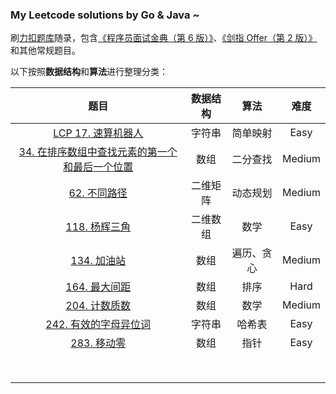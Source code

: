### My Leetcode solutions by Go & Java ~

刷[力扣题库](https://leetcode.cn/problemset/all/)随录，包含[《程序员面试金典（第 6 版）》](https://book.douban.com/subject/34813624/)、[《剑指 Offer（第 2 版）》](https://book.douban.com/subject/27008702/)和其他常规题目。

以下按照**数据结构**和**算法**进行整理分类：

|                             题目                             | 数据结构 |    算法    |  难度  |
| :----------------------------------------------------------: | :------: | :--------: | :----: |
|  [LCP 17. 速算机器人](https://leetcode.cn/problems/nGK0Fy/)  |  字符串  |  简单映射  |  Easy  |
| [34. 在排序数组中查找元素的第一个和最后一个位置](https://leetcode.cn/problems/find-first-and-last-position-of-element-in-sorted-array/) |   数组   |  二分查找  | Medium |
|  [62. 不同路径](https://leetcode.cn/problems/unique-paths/)  | 二维矩阵 |  动态规划  | Medium |
| [118. 杨辉三角](https://leetcode.cn/problems/pascals-triangle/) | 二维数组 |    数学    |  Easy  |
|   [134. 加油站](https://leetcode.cn/problems/gas-station/)   |   数组   | 遍历、贪心 | Medium |
|  [164. 最大间距](https://leetcode.cn/problems/maximum-gap/)  |   数组   |    排序    |  Hard  |
| [204. 计数质数](https://leetcode.cn/problems/count-primes/)  |   数组   |    数学    | Medium |
| [242. 有效的字母异位词](https://leetcode.cn/problems/valid-anagram/) |  字符串  |   哈希表   |  Easy  |
|   [283. 移动零](https://leetcode.cn/problems/move-zeroes/)   |   数组   |    指针    |  Easy  |
|                                                              |          |            |        |
|                                                              |          |            |        |
|                                                              |          |            |        |
|                                                              |          |            |        |
|                                                              |          |            |        |
|                                                              |          |            |        |
|                                                              |          |            |        |
|                                                              |          |            |        |

